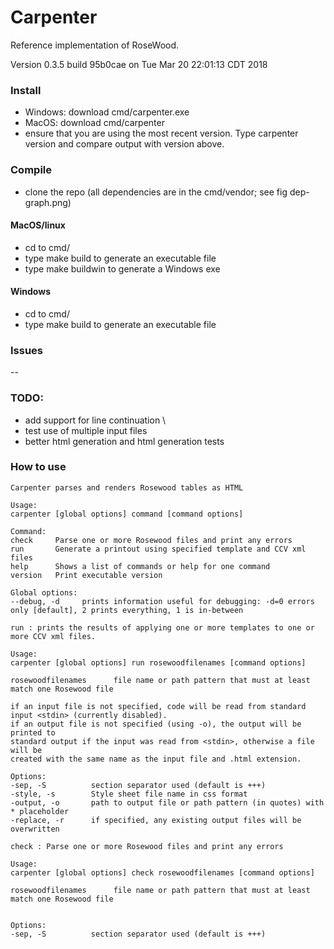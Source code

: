 # Carpenter
Reference implementation of RoseWood. 

Version 0.3.5 build 95b0cae on Tue Mar 20 22:01:13 CDT 2018

### Install
- Windows: download cmd/carpenter.exe
- MacOS: download cmd/carpenter
- ensure that you are using the most recent version. Type carpenter version and compare output with version above.

### Compile
- clone the repo (all dependencies are in the cmd/vendor; see fig dep-graph.png)

#### MacOS/linux
- cd to cmd/
- type make build to generate an executable file
- type make buildwin to generate a Windows exe

#### Windows
- cd to cmd/
- type make build to generate an executable file

### Issues
--  


### TODO:
- add support for line continuation \\
- test use of multiple input files
- better html generation and html generation tests

### How to use
```
Carpenter parses and renders Rosewood tables as HTML

Usage:
carpenter [global options] command [command options]

Command:
check     Parse one or more Rosewood files and print any errors
run       Generate a printout using specified template and CCV xml files
help      Shows a list of commands or help for one command
version   Print executable version

Global options:
--debug, -d     prints information useful for debugging: -d=0 errors only [default], 2 prints everything, 1 is in-between

run : prints the results of applying one or more templates to one or more CCV xml files.

Usage:
carpenter [global options] run rosewoodfilenames [command options]

rosewoodfilenames      file name or path pattern that must at least match one Rosewood file

if an input file is not specified, code will be read from standard input <stdin> (currently disabled).
if an output file is not specified (using -o), the output will be printed to 
standard output if the input was read from <stdin>, otherwise a file will be 
created with the same name as the input file and .html extension.

Options:
-sep, -S		  section separator used (default is +++)	
-style, -s        Style sheet file name in css format
-output, -o       path to output file or path pattern (in quotes) with * placeholder
-replace, -r      if specified, any existing output files will be overwritten	

check : Parse one or more Rosewood files and print any errors

Usage:
carpenter [global options] check rosewoodfilenames [command options]

rosewoodfilenames      file name or path pattern that must at least match one Rosewood file


Options:
-sep, -S		  section separator used (default is +++)	
```
